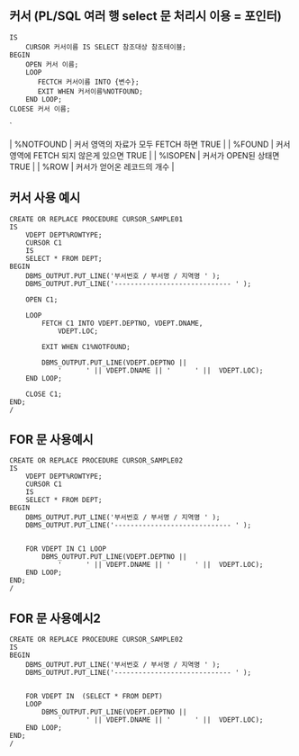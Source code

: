## 커서 (PL/SQL 여러 행   select 문 처리시 이용 = 포인터) 
```
IS
	CURSOR 커서이름 IS SELECT 참조대상 참조테이블; 
BEGIN 
	OPEN 커서 이름;
	LOOP
       FECTCH 커서이름 INTO {변수};
	   EXIT WHEN 커서이름%NOTFOUND;
	END LOOP;
CLOESE 커서 이름;

```
`


| %NOTFOUND | 커서 영역의 자료가 모두 FETCH 하면 TRUE   |
	| %FOUND    | 커서 영역에 FETCH 되지 않은게 있으면 TRUE |
	| %ISOPEN   | 커서가 OPEN된 상태면 TRUE                 | 
	| %ROW      | 커서가 얻어온 레코드의 개수               |
	




## 커서 사용 예시

```
CREATE OR REPLACE PROCEDURE CURSOR_SAMPLE01
IS
	VDEPT DEPT%ROWTYPE;
	CURSOR C1
	IS
	SELECT * FROM DEPT;
BEGIN
	DBMS_OUTPUT.PUT_LINE('부서번호 / 부서명 / 지역명 ' );
	DBMS_OUTPUT.PUT_LINE('----------------------------- ' );

	OPEN C1;

	LOOP
		FETCH C1 INTO VDEPT.DEPTNO, VDEPT.DNAME,
			VDEPT.LOC;
		
		EXIT WHEN C1%NOTFOUND;

		DBMS_OUTPUT.PUT_LINE(VDEPT.DEPTNO ||
			'      ' || VDEPT.DNAME || '      ' ||  VDEPT.LOC);
	END LOOP;

	CLOSE C1;
END;
/
```


## FOR 문 사용예시 

```
CREATE OR REPLACE PROCEDURE CURSOR_SAMPLE02
IS
	VDEPT DEPT%ROWTYPE;
	CURSOR C1
	IS
	SELECT * FROM DEPT;
BEGIN
	DBMS_OUTPUT.PUT_LINE('부서번호 / 부서명 / 지역명 ' );
	DBMS_OUTPUT.PUT_LINE('----------------------------- ' );


	FOR VDEPT IN C1 LOOP
		DBMS_OUTPUT.PUT_LINE(VDEPT.DEPTNO ||
			'      ' || VDEPT.DNAME || '      ' ||  VDEPT.LOC);
	END LOOP;
END;
/
```

## FOR 문 사용예시2



```
CREATE OR REPLACE PROCEDURE CURSOR_SAMPLE02
IS
BEGIN
	DBMS_OUTPUT.PUT_LINE('부서번호 / 부서명 / 지역명 ' );
	DBMS_OUTPUT.PUT_LINE('----------------------------- ' );


	FOR VDEPT IN  (SELECT * FROM DEPT)
	LOOP
		DBMS_OUTPUT.PUT_LINE(VDEPT.DEPTNO ||
			'      ' || VDEPT.DNAME || '      ' ||  VDEPT.LOC);
	END LOOP;
END;
/
```
